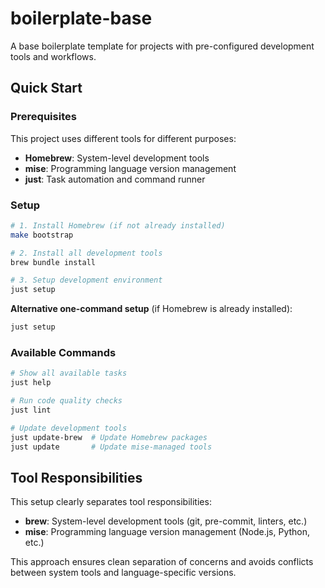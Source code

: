 # boilerplate-base

A base boilerplate template for projects with pre-configured development tools and workflows.

## Quick Start

### Prerequisites

This project uses different tools for different purposes:

- **Homebrew**: System-level development tools
- **mise**: Programming language version management
- **just**: Task automation and command runner

### Setup

```bash
# 1. Install Homebrew (if not already installed)
make bootstrap

# 2. Install all development tools
brew bundle install

# 3. Setup development environment
just setup
```

**Alternative one-command setup** (if Homebrew is already installed):

```bash
just setup
```

### Available Commands

```bash
# Show all available tasks
just help

# Run code quality checks
just lint

# Update development tools
just update-brew  # Update Homebrew packages
just update       # Update mise-managed tools
```

## Tool Responsibilities

This setup clearly separates tool responsibilities:

- **brew**: System-level development tools (git, pre-commit, linters, etc.)
- **mise**: Programming language version management (Node.js, Python, etc.)

This approach ensures clean separation of concerns and avoids conflicts between system tools and language-specific versions.
